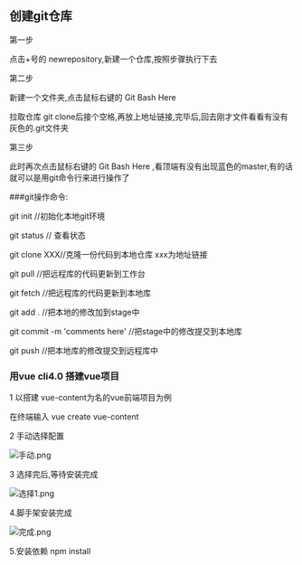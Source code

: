 ## 创建git仓库

第一步

点击+号的 newrepository,新建一个仓库,按照步骤执行下去



第二步

新建一个文件夹,点击鼠标右键的 Git Bash Here

拉取仓库 git clone后接个空格,再放上地址链接,完毕后,回去刚才文件看看有没有灰色的.git文件夹



第三步

此时再次点击鼠标右键的 Git Bash Here ,看顶端有没有出现蓝色的master,有的话就可以是用git命令行来进行操作了



###git操作命令:

git init //初始化本地git环境

git status //  查看状态

git clone XXX//克隆一份代码到本地仓库  xxx为地址链接

git pull //把远程库的代码更新到工作台

git fetch //把远程库的代码更新到本地库

git add . //把本地的修改加到stage中

git commit -m 'comments here' //把stage中的修改提交到本地库

git push //把本地库的修改提交到远程库中



### 用vue cli4.0 搭建vue项目

1 以搭建 vue-content为名的vue前端项目为例

在终端输入 vue create vue-content

2 手动选择配置

![手动.png](C:/Users/Administrator/Desktop/截图/手动.png)

3 选择完后,等待安装完成

![选择1.png](C:/Users/Administrator/Desktop/截图/选择1.png)

4.脚手架安装完成

![完成.png](C:/Users/Administrator/Desktop/截图/完成.png)



5.安装依赖 npm install

